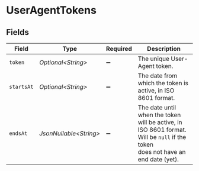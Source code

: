 # UserAgentTokens


## Fields

| Field                                                                                                                          | Type                                                                                                                           | Required                                                                                                                       | Description                                                                                                                    |
| ------------------------------------------------------------------------------------------------------------------------------ | ------------------------------------------------------------------------------------------------------------------------------ | ------------------------------------------------------------------------------------------------------------------------------ | ------------------------------------------------------------------------------------------------------------------------------ |
| `token`                                                                                                                        | *Optional\<String>*                                                                                                            | :heavy_minus_sign:                                                                                                             | The unique User-Agent token.                                                                                                   |
| `startsAt`                                                                                                                     | *Optional\<String>*                                                                                                            | :heavy_minus_sign:                                                                                                             | The date from which the token is active, in ISO 8601 format.                                                                   |
| `endsAt`                                                                                                                       | *JsonNullable\<String>*                                                                                                        | :heavy_minus_sign:                                                                                                             | The date until when the token will be active, in ISO 8601 format. Will be `null` if the token<br/>does not have an end date (yet). |